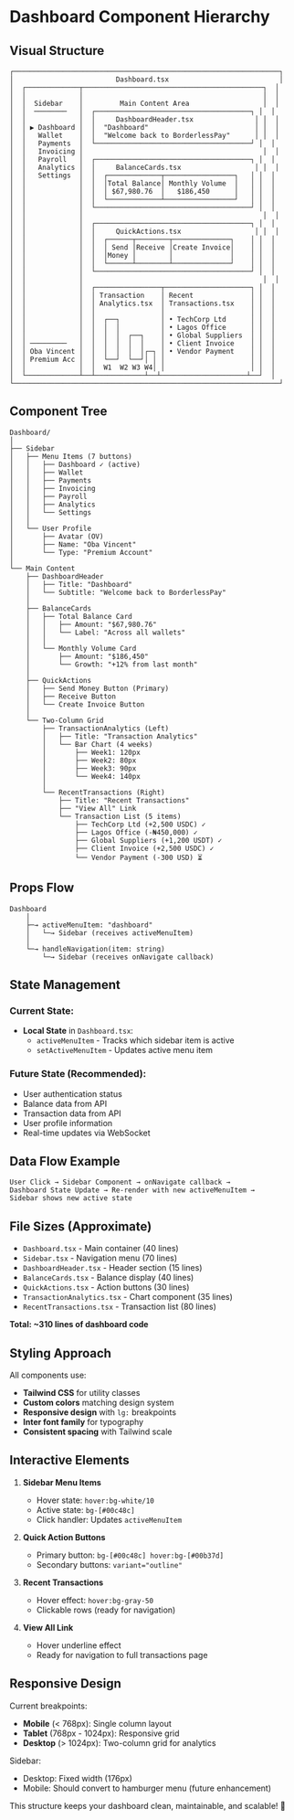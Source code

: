 # Dashboard Component Hierarchy

## Visual Structure

```
┌─────────────────────────────────────────────────────────────────┐
│                         Dashboard.tsx                           │
│  ┌─────────────┬────────────────────────────────────────────┐  │
│  │             │                                            │  │
│  │  Sidebar    │         Main Content Area                  │  │
│  │  ────────   │  ┌──────────────────────────────────────┐ │  │
│  │             │  │     DashboardHeader.tsx               │ │  │
│  │ ▶ Dashboard │  │  "Dashboard"                          │ │  │
│  │   Wallet    │  │  "Welcome back to BorderlessPay"      │ │  │
│  │   Payments  │  └──────────────────────────────────────┘ │  │
│  │   Invoicing │                                            │  │
│  │   Payroll   │  ┌──────────────────────────────────────┐ │  │
│  │   Analytics │  │     BalanceCards.tsx                  │ │  │
│  │   Settings  │  │  ┌─────────────┬─────────────────┐   │ │  │
│  │             │  │  │Total Balance│ Monthly Volume  │   │ │  │
│  │             │  │  │ $67,980.76  │   $186,450      │   │ │  │
│  │             │  │  └─────────────┴─────────────────┘   │ │  │
│  │             │  └──────────────────────────────────────┘ │  │
│  │             │                                            │  │
│  │             │  ┌──────────────────────────────────────┐ │  │
│  │             │  │     QuickActions.tsx                  │ │  │
│  │             │  │  ┌──────┬────────┬──────────────┐    │ │  │
│  │             │  │  │ Send │Receive │Create Invoice│    │ │  │
│  │             │  │  │Money │        │              │    │ │  │
│  │             │  │  └──────┴────────┴──────────────┘    │ │  │
│  │             │  └──────────────────────────────────────┘ │  │
│  │             │                                            │  │
│  │             │  ┌────────────────┬─────────────────────┐ │  │
│  │             │  │ Transaction    │ Recent              │ │  │
│  │             │  │ Analytics.tsx  │ Transactions.tsx    │ │  │
│  │             │  │                │                     │ │  │
│  │             │  │  ┌──┐          │ • TechCorp Ltd      │ │  │
│  │             │  │  │  │          │ • Lagos Office      │ │  │
│  │             │  │  │  │  ┌──┐    │ • Global Suppliers  │ │  │
│  │ ─────────   │  │  │  │  │  │    │ • Client Invoice    │ │  │
│  │ Oba Vincent │  │  │  │  │  │┌─┐ │ • Vendor Payment    │ │  │
│  │ Premium Acc │  │  └──┘  └──┘│ │ │                     │ │  │
│  │             │  │  W1  W2 W3 W4│ │                     │ │  │
│  └─────────────┴──┴────────────┴──┴─────────────────────┴──┘  │
└─────────────────────────────────────────────────────────────────┘
```

## Component Tree

```
Dashboard/
│
├── Sidebar
│   ├── Menu Items (7 buttons)
│   │   ├── Dashboard ✓ (active)
│   │   ├── Wallet
│   │   ├── Payments
│   │   ├── Invoicing
│   │   ├── Payroll
│   │   ├── Analytics
│   │   └── Settings
│   │
│   └── User Profile
│       ├── Avatar (OV)
│       ├── Name: "Oba Vincent"
│       └── Type: "Premium Account"
│
└── Main Content
    ├── DashboardHeader
    │   ├── Title: "Dashboard"
    │   └── Subtitle: "Welcome back to BorderlessPay"
    │
    ├── BalanceCards
    │   ├── Total Balance Card
    │   │   ├── Amount: "$67,980.76"
    │   │   └── Label: "Across all wallets"
    │   │
    │   └── Monthly Volume Card
    │       ├── Amount: "$186,450"
    │       └── Growth: "+12% from last month"
    │
    ├── QuickActions
    │   ├── Send Money Button (Primary)
    │   ├── Receive Button
    │   └── Create Invoice Button
    │
    └── Two-Column Grid
        ├── TransactionAnalytics (Left)
        │   ├── Title: "Transaction Analytics"
        │   └── Bar Chart (4 weeks)
        │       ├── Week1: 120px
        │       ├── Week2: 80px
        │       ├── Week3: 90px
        │       └── Week4: 140px
        │
        └── RecentTransactions (Right)
            ├── Title: "Recent Transactions"
            ├── "View All" Link
            └── Transaction List (5 items)
                ├── TechCorp Ltd (+2,500 USDC) ✓
                ├── Lagos Office (-₦450,000) ✓
                ├── Global Suppliers (+1,200 USDT) ✓
                ├── Client Invoice (+2,500 USDC) ✓
                └── Vendor Payment (-300 USD) ⏳
```

## Props Flow

```
Dashboard
    │
    ├─→ activeMenuItem: "dashboard"
    │   └─→ Sidebar (receives activeMenuItem)
    │
    └─→ handleNavigation(item: string)
        └─→ Sidebar (receives onNavigate callback)
```

## State Management

### Current State:
- **Local State** in `Dashboard.tsx`:
  - `activeMenuItem` - Tracks which sidebar item is active
  - `setActiveMenuItem` - Updates active menu item

### Future State (Recommended):
- User authentication status
- Balance data from API
- Transaction data from API
- User profile information
- Real-time updates via WebSocket

## Data Flow Example

```
User Click → Sidebar Component → onNavigate callback → 
Dashboard State Update → Re-render with new activeMenuItem → 
Sidebar shows new active state
```

## File Sizes (Approximate)

- `Dashboard.tsx` - Main container (40 lines)
- `Sidebar.tsx` - Navigation menu (70 lines)
- `DashboardHeader.tsx` - Header section (15 lines)
- `BalanceCards.tsx` - Balance display (40 lines)
- `QuickActions.tsx` - Action buttons (30 lines)
- `TransactionAnalytics.tsx` - Chart component (35 lines)
- `RecentTransactions.tsx` - Transaction list (80 lines)

**Total: ~310 lines of dashboard code**

## Styling Approach

All components use:
- **Tailwind CSS** for utility classes
- **Custom colors** matching design system
- **Responsive design** with `lg:` breakpoints
- **Inter font family** for typography
- **Consistent spacing** with Tailwind scale

## Interactive Elements

1. **Sidebar Menu Items**
   - Hover state: `hover:bg-white/10`
   - Active state: `bg-[#00c48c]`
   - Click handler: Updates `activeMenuItem`

2. **Quick Action Buttons**
   - Primary button: `bg-[#00c48c] hover:bg-[#00b37d]`
   - Secondary buttons: `variant="outline"`

3. **Recent Transactions**
   - Hover effect: `hover:bg-gray-50`
   - Clickable rows (ready for navigation)

4. **View All Link**
   - Hover underline effect
   - Ready for navigation to full transactions page

## Responsive Design

Current breakpoints:
- **Mobile** (< 768px): Single column layout
- **Tablet** (768px - 1024px): Responsive grid
- **Desktop** (> 1024px): Two-column grid for analytics

Sidebar:
- Desktop: Fixed width (176px)
- Mobile: Should convert to hamburger menu (future enhancement)

This structure keeps your dashboard clean, maintainable, and scalable! 🎨
